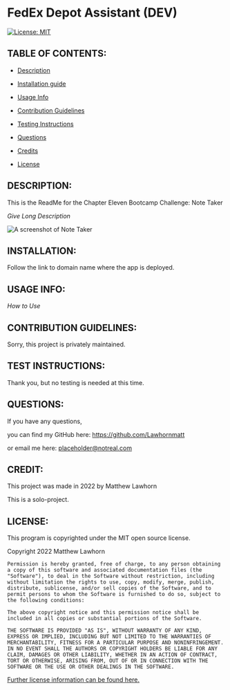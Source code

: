 # FedEx Depot Assistant (DEV)
  [![License: MIT](https://img.shields.io/badge/License-MIT-yellow.svg)](https://opensource.org/licenses/MIT)

## TABLE OF CONTENTS:

* [Description](#DESCRIPTION)

* [Installation guide](#INSTALLATION) 

* [Usage Info](#USAGEINFO) 

* [Contribution Guidelines](#CONTRIBUTIONGUIDELINES) 

* [Testing Instructions](#TESTINSTRUCTIONS) 

* [Questions](#QUESTIONS)

* [Credits](#CREDIT)

* [License](#LICENSE)


## DESCRIPTION:

This is the ReadMe for the Chapter Eleven Bootcamp Challenge: Note Taker

*Give Long Description*

<img src='INSERT PATH TO SCREENSHOT HERE' alt='A screenshot of Note Taker'/>

## INSTALLATION:

Follow the link to domain name where the app is deployed. 

## USAGE INFO:

*How to Use*

## CONTRIBUTION GUIDELINES:

Sorry, this project is privately maintained.

## TEST INSTRUCTIONS:

Thank you, but no testing is needed at this time.

## QUESTIONS:

If you have any questions,

you can find my GitHub here: https://github.com/Lawhornmatt

or email me here: placeholder@notreal.com

## CREDIT:

This project was made in 2022 by Matthew Lawhorn

This is a solo-project.

## LICENSE:

This program is copyrighted under the MIT open source license.

Copyright 2022 Matthew Lawhorn

    Permission is hereby granted, free of charge, to any person obtaining a copy of this software and associated documentation files (the "Software"), to deal in the Software without restriction, including without limitation the rights to use, copy, modify, merge, publish, distribute, sublicense, and/or sell copies of the Software, and to permit persons to whom the Software is furnished to do so, subject to the following conditions:
    
    The above copyright notice and this permission notice shall be included in all copies or substantial portions of the Software.
    
    THE SOFTWARE IS PROVIDED "AS IS", WITHOUT WARRANTY OF ANY KIND, EXPRESS OR IMPLIED, INCLUDING BUT NOT LIMITED TO THE WARRANTIES OF MERCHANTABILITY, FITNESS FOR A PARTICULAR PURPOSE AND NONINFRINGEMENT. IN NO EVENT SHALL THE AUTHORS OR COPYRIGHT HOLDERS BE LIABLE FOR ANY CLAIM, DAMAGES OR OTHER LIABILITY, WHETHER IN AN ACTION OF CONTRACT, TORT OR OTHERWISE, ARISING FROM, OUT OF OR IN CONNECTION WITH THE SOFTWARE OR THE USE OR OTHER DEALINGS IN THE SOFTWARE.

[Further license information can be found here.](https://opensource.org/licenses/MIT)

